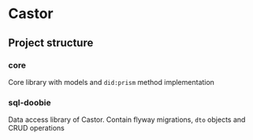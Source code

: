 # Castor

## Project structure
### core
Core library with models and `did:prism` method implementation

### sql-doobie
Data access library of Castor. Contain flyway migrations, `dto` objects and CRUD operations
